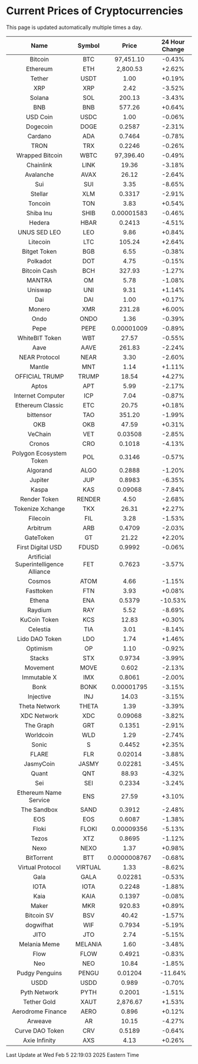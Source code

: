# Current Prices of Cryptocurrencies
This page is updated automatically multiple times a day.

| Name | Symbol | Price | 24 Hour Change |
| :---: |:---:| :---: | :---: |
| Bitcoin | BTC | 97,451.10 | -0.43% |
| Ethereum | ETH | 2,800.53 | +2.62% |
| Tether | USDT | 1.00 | +0.19% |
| XRP | XRP | 2.42 | -3.52% |
| Solana | SOL | 200.13 | -3.43% |
| BNB | BNB | 577.26 | +0.64% |
| USD Coin | USDC | 1.00 | -0.06% |
| Dogecoin | DOGE | 0.2587 | -2.31% |
| Cardano | ADA | 0.7464 | -0.78% |
| TRON | TRX | 0.2246 | -0.26% |
| Wrapped Bitcoin | WBTC | 97,396.40 | -0.49% |
| Chainlink | LINK | 19.36 | -3.18% |
| Avalanche | AVAX | 26.12 | -2.64% |
| Sui | SUI | 3.35 | -8.65% |
| Stellar | XLM | 0.3317 | -2.91% |
| Toncoin | TON | 3.83 | +0.54% |
| Shiba Inu | SHIB | 0.00001583 | -0.46% |
| Hedera | HBAR | 0.2413 | -4.51% |
| UNUS SED LEO | LEO | 9.86 | +0.84% |
| Litecoin | LTC | 105.24 | +2.64% |
| Bitget Token | BGB | 6.55 | -0.38% |
| Polkadot | DOT | 4.75 | -0.15% |
| Bitcoin Cash | BCH | 327.93 | -1.27% |
| MANTRA | OM | 5.78 | -1.08% |
| Uniswap | UNI | 9.31 | +1.14% |
| Dai | DAI | 1.00 | +0.17% |
| Monero | XMR | 231.28 | +6.00% |
| Ondo | ONDO | 1.36 | -0.39% |
| Pepe | PEPE | 0.00001009 | -0.89% |
| WhiteBIT Token | WBT | 27.57 | -0.55% |
| Aave | AAVE | 261.83 | -2.24% |
| NEAR Protocol | NEAR | 3.30 | -2.60% |
| Mantle | MNT | 1.14 | +1.11% |
| OFFICIAL TRUMP | TRUMP | 18.54 | +4.27% |
| Aptos | APT | 5.99 | -2.17% |
| Internet Computer | ICP | 7.04 | -0.87% |
| Ethereum Classic | ETC | 20.75 | +0.18% |
| bittensor | TAO | 351.20 | -1.99% |
| OKB | OKB | 47.59 | +0.31% |
| VeChain | VET | 0.03508 | -2.85% |
| Cronos | CRO | 0.1018 | -4.13% |
| Polygon Ecosystem Token | POL | 0.3146 | -0.57% |
| Algorand | ALGO | 0.2888 | -1.20% |
| Jupiter | JUP | 0.8983 | -6.35% |
| Kaspa | KAS | 0.09068 | -7.84% |
| Render Token | RENDER | 4.50 | -2.68% |
| Tokenize Xchange | TKX | 26.31 | +2.27% |
| Filecoin | FIL | 3.28 | -1.53% |
| Arbitrum | ARB | 0.4709 | -2.03% |
| GateToken | GT | 21.22 | +2.20% |
| First Digital USD | FDUSD | 0.9992 | -0.06% |
| Artificial Superintelligence Alliance | FET | 0.7623 | -3.57% |
| Cosmos | ATOM | 4.66 | -1.15% |
| Fasttoken | FTN | 3.93 | +0.08% |
| Ethena | ENA | 0.5379 | -10.53% |
| Raydium | RAY | 5.52 | -8.69% |
| KuCoin Token | KCS | 12.83 | +0.30% |
| Celestia | TIA | 3.01 | -8.14% |
| Lido DAO Token | LDO | 1.74 | +1.46% |
| Optimism | OP | 1.10 | -0.92% |
| Stacks | STX | 0.9734 | -3.99% |
| Movement | MOVE | 0.602 | -2.13% |
| Immutable X | IMX | 0.8061 | -2.00% |
| Bonk | BONK | 0.00001795 | -3.15% |
| Injective | INJ | 14.03 | -3.15% |
| Theta Network | THETA | 1.39 | -3.39% |
| XDC Network | XDC | 0.09068 | -3.82% |
| The Graph | GRT | 0.1351 | -2.91% |
| Worldcoin | WLD | 1.29 | -2.74% |
| Sonic | S | 0.4452 | +2.35% |
| FLARE | FLR | 0.02014 | -3.88% |
| JasmyCoin | JASMY | 0.02281 | -3.45% |
| Quant | QNT | 88.93 | -4.32% |
| Sei | SEI | 0.2334 | -3.24% |
| Ethereum Name Service | ENS | 27.59 | +3.10% |
| The Sandbox | SAND | 0.3912 | -2.48% |
| EOS | EOS | 0.6087 | -1.38% |
| Floki | FLOKI | 0.00009356 | -5.13% |
| Tezos | XTZ | 0.8695 | -1.12% |
| Nexo | NEXO | 1.37 | +0.98% |
| BitTorrent | BTT | 0.0000008767 | -0.68% |
| Virtual Protocol | VIRTUAL | 1.33 | -8.62% |
| Gala | GALA | 0.02281 | -0.53% |
| IOTA | IOTA | 0.2248 | -1.88% |
| Kaia | KAIA | 0.1397 | -0.08% |
| Maker | MKR | 920.83 | +0.89% |
| Bitcoin SV | BSV | 40.42 | -1.57% |
| dogwifhat | WIF | 0.7934 | -5.19% |
| JITO | JTO | 2.74 | -5.15% |
| Melania Meme | MELANIA | 1.60 | -3.48% |
| Flow | FLOW | 0.4921 | -0.83% |
| Neo | NEO | 10.84 | -1.85% |
| Pudgy Penguins | PENGU | 0.01204 | -11.64% |
| USDD | USDD | 0.989 | -0.70% |
| Pyth Network | PYTH | 0.2001 | -1.51% |
| Tether Gold | XAUT | 2,876.67 | +1.53% |
| Aerodrome Finance | AERO | 0.896 | +0.12% |
| Arweave | AR | 10.15 | -4.27% |
| Curve DAO Token | CRV | 0.5189 | -0.64% |
| Axie Infinity | AXS | 4.13 | +0.26% |

Last Update at Wed Feb  5 22:19:03 2025 Eastern Time